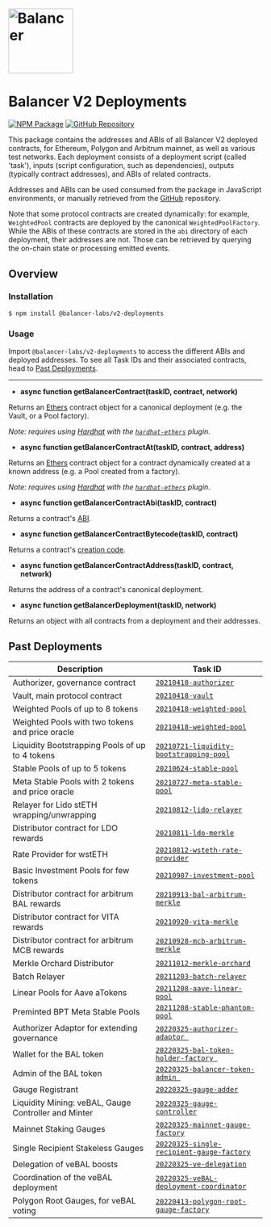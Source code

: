 # <img src="../../logo.svg" alt="Balancer" height="128px">

# Balancer V2 Deployments

[![NPM Package](https://img.shields.io/npm/v/@balancer-labs/v2-deployments.svg)](https://www.npmjs.org/package/@balancer-labs/v2-deployments)
[![GitHub Repository](https://img.shields.io/badge/github-deployments-lightgrey?logo=github)](https://github.com/balancer-labs/balancer-v2-monorepo/tree/deployments-latest/pkg/deployments)

This package contains the addresses and ABIs of all Balancer V2 deployed contracts, for Ethereum, Polygon and Arbitrum mainnet, as well as various test networks. Each deployment consists of a deployment script (called 'task'), inputs (script configuration, such as dependencies), outputs (typically contract addresses), and ABIs of related contracts.

Addresses and ABIs can be used consumed from the package in JavaScript environments, or manually retrieved from the [GitHub](https://github.com/balancer-labs/balancer-v2-monorepo/tree/deployments-latest/pkg/deployments) repository.

Note that some protocol contracts are created dynamically: for example, `WeightedPool` contracts are deployed by the canonical `WeightedPoolFactory`. While the ABIs of these contracts are stored in the `abi` directory of each deployment, their addresses are not. Those can be retrieved by querying the on-chain state or processing emitted events.

## Overview

### Installation

```console
$ npm install @balancer-labs/v2-deployments
```

### Usage

Import `@balancer-labs/v2-deployments` to access the different ABIs and deployed addresses. To see all Task IDs and their associated contracts, head to [Past Deployments](#past-deployments).

---

- **async function getBalancerContract(taskID, contract, network)**

Returns an [Ethers](https://docs.ethers.io/v5/) contract object for a canonical deployment (e.g. the Vault, or a Pool factory).

_Note: requires using [Hardhat](https://hardhat.org/) with the [`hardhat-ethers`](https://hardhat.org/plugins/nomiclabs-hardhat-ethers.html) plugin._

- **async function getBalancerContractAt(taskID, contract, address)**

Returns an [Ethers](https://docs.ethers.io/v5/) contract object for a contract dynamically created at a known address (e.g. a Pool created from a factory).

_Note: requires using [Hardhat](https://hardhat.org/) with the [`hardhat-ethers`](https://hardhat.org/plugins/nomiclabs-hardhat-ethers.html) plugin._

- **async function getBalancerContractAbi(taskID, contract)**

Returns a contract's [ABI](https://docs.soliditylang.org/en/latest/abi-spec.html).

- **async function getBalancerContractBytecode(taskID, contract)**

Returns a contract's [creation code](https://docs.soliditylang.org/en/latest/contracts.html#creating-contracts).

- **async function getBalancerContractAddress(taskID, contract, network)**

Returns the address of a contract's canonical deployment.

- **async function getBalancerDeployment(taskID, network)**

Returns an object with all contracts from a deployment and their addresses.

## Past Deployments

| Description                                          | Task ID                                                                                      |
| ---------------------------------------------------- | -------------------------------------------------------------------------------------------- |
| Authorizer, governance contract                      | [`20210418-authorizer`](./tasks/20210418-authorizer)                                         |
| Vault, main protocol contract                        | [`20210418-vault`](./tasks/20210418-vault)                                                   |
| Weighted Pools of up to 8 tokens                     | [`20210418-weighted-pool`](./tasks/20210418-weighted-pool)                                   |
| Weighted Pools with two tokens and price oracle      | [`20210418-weighted-pool`](./tasks/20210418-weighted-pool)                                   |
| Liquidity Bootstrapping Pools of up to 4 tokens      | [`20210721-liquidity-bootstrapping-pool`](./tasks/20210721-liquidity-bootstrapping-pool)     |
| Stable Pools of up to 5 tokens                       | [`20210624-stable-pool`](./tasks/20210624-stable-pool)                                       |
| Meta Stable Pools with 2 tokens and price oracle     | [`20210727-meta-stable-pool`](./tasks/20210727-meta-stable-pool)                             |
| Relayer for Lido stETH wrapping/unwrapping           | [`20210812-lido-relayer`](./tasks/20210812-lido-relayer)                                     |
| Distributor contract for LDO rewards                 | [`20210811-ldo-merkle`](./tasks/20210811-ldo-merkle)                                         |
| Rate Provider for wstETH                             | [`20210812-wsteth-rate-provider`](./tasks/20210812-wsteth-rate-provider)                     |
| Basic Investment Pools for few tokens                | [`20210907-investment-pool`](./tasks/20210907-investment-pool)                               |
| Distributor contract for arbitrum BAL rewards        | [`20210913-bal-arbitrum-merkle`](./tasks/20210913-bal-arbitrum-merkle)                       |
| Distributor contract for VITA rewards                | [`20210920-vita-merkle`](./tasks/20210920-vita-merkle)                                       |
| Distributor contract for arbitrum MCB rewards        | [`20210928-mcb-arbitrum-merkle`](./tasks/20210928-mcb-arbitrum-merkle)                       |
| Merkle Orchard Distributor                           | [`20211012-merkle-orchard`](./tasks/20211012-merkle-orchard)                                 |
| Batch Relayer                                        | [`20211203-batch-relayer`](./tasks/20211203-batch-relayer)                                   |
| Linear Pools for Aave aTokens                        | [`20211208-aave-linear-pool`](./tasks/20211208-aave-linear-pool)                             |
| Preminted BPT Meta Stable Pools                      | [`20211208-stable-phantom-pool`](./tasks/20211208-stable-phantom-pool)                       |
| Authorizer Adaptor for extending governance          | [`20220325-authorizer-adaptor `](./tasks/20220325-authorizer-adaptor)                        |
| Wallet for the BAL token                             | [`20220325-bal-token-holder-factory `](./tasks/20220325-bal-token-holder-factory)            |
| Admin of the BAL token                               | [`20220325-balancer-token-admin `](./tasks/20220325-balancer-token-admin)                    |
| Gauge Registrant                                     | [`20220325-gauge-adder`](./tasks/20220325-gauge-adder)                                       |
| Liquidity Mining: veBAL, Gauge Controller and Minter | [`20220325-gauge-controller`](./tasks/20220325-gauge-controller)                             |
| Mainnet Staking Gauges                               | [`20220325-mainnet-gauge-factory`](./tasks/20220325-mainnet-gauge-factory)                   |
| Single Recipient Stakeless Gauges                    | [`20220325-single-recipient-gauge-factory`](./tasks/20220325-single-recipient-gauge-factory) |
| Delegation of veBAL boosts                           | [`20220325-ve-delegation`](./tasks/20220325-ve-delegation)                                   |
| Coordination of the veBAL deployment                 | [`20220325-veBAL-deployment-coordinator`](./tasks/20220325-veBAL-deployment-coordinator)     |
| Polygon Root Gauges, for veBAL voting                | [`20220413-polygon-root-gauge-factory`](./tasks/20220413-polygon-root-gauge-factory)         |
